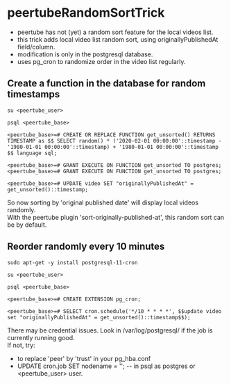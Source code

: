 # peertubeRandomSortTrick
- peertube has not (yet) a random sort feature for the local videos list.
- this trick adds local video list random sort, using originallyPublishedAt field/column.
- modification is only in the postgresql database.
- uses pg_cron to randomize order in the video list regularly.

## Create a function in the database for random timestamps

```
su <peertube_user>

psql <peertube_base>

<peertube_base>=# CREATE OR REPLACE FUNCTION get_unsorted() RETURNS TIMESTAMP as $$ SELECT random() * ('2020-02-01 00:00:00'::timestamp - '1980-01-01 00:00:00'::timestamp) + '1980-01-01 00:00:00'::timestamp $$ language sql; 

<peertube_base>=# GRANT EXECUTE ON FUNCTION get_unsorted TO postgres;
<peertube_base>=# GRANT EXECUTE ON FUNCTION get_unsorted TO postgres;

<peertube_base>=# UPDATE video SET "originallyPublishedAt" = get_unsorted()::timestamp;
```

So now sorting by 'original published date' will display local videos randomly.  
With the peertube plugin 'sort-originally-published-at', this random sort can be by default.  

## Reorder randomly every 10 minutes

```
sudo apt-get -y install postgresql-11-cron 

su <peertube_user>

psql <peertube_base>

<peertube_base>=# CREATE EXTENSION pg_cron;

<peertube_base>=# SELECT cron.schedule('*/10 * * * *', $$update video set "originallyPublishedAt" = get_unsorted()::timestamp$$);
```

There may be credential issues. Look in /var/log/postgresql/ if the job is currently running good.  
If not, try:  
- to replace 'peer' by 'trust' in your pg_hba.conf  
- UPDATE cron.job SET nodename = ''; -- in psql as postgres or <peertube_user> user.  





